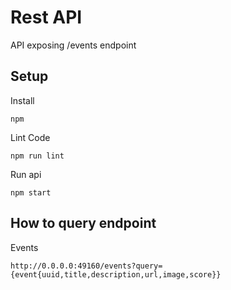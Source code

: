 Rest API
====

API exposing /events endpoint

Setup
----

Install

`npm`

Lint Code

`npm run lint`

Run api

`npm start`


How to query endpoint
----

Events

`http://0.0.0.0:49160/events?query={event{uuid,title,description,url,image,score}}`
